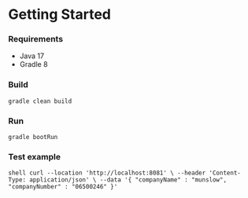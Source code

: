 # Getting Started

### Requirements

- Java 17
- Gradle 8

### Build

```shell
gradle clean build
```

### Run
```shell
gradle bootRun
```

### Test example

``shell
curl --location 'http://localhost:8081' \
--header 'Content-Type: application/json' \
--data '{
    "companyName" : "munslow",
    "companyNumber" : "06500246"
}'
``

